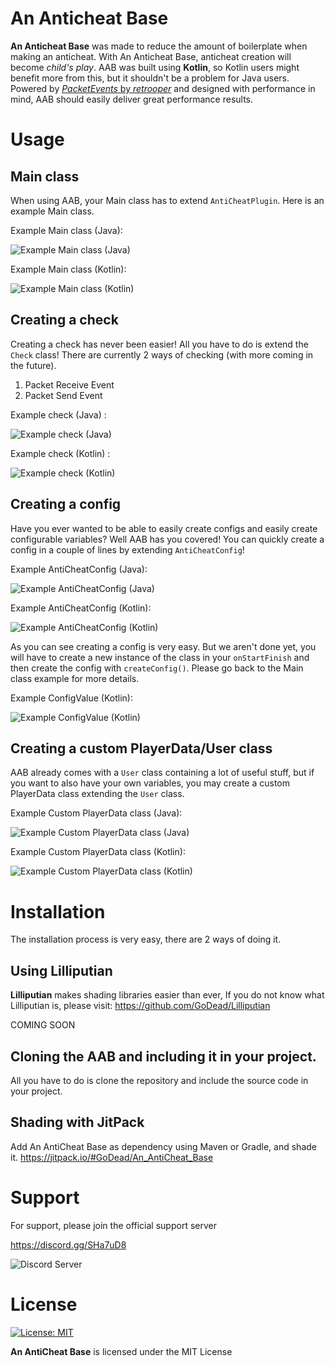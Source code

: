 # An Anticheat Base

**An Anticheat Base** was made to reduce the amount of boilerplate when making an anticheat. With An Anticheat Base, anticheat creation will become *child's play*. AAB was built using **Kotlin**, so Kotlin users might benefit more from this, but it shouldn't be a problem for Java users. Powered by [*PacketEvents* by *retrooper*](https://github.com/retrooper/packetevents) and designed with performance in mind, AAB should easily deliver great performance results.


# Usage

## Main class

When using AAB, your Main class has to extend `AntiCheatPlugin`. Here is an example Main class.

Example Main class (Java):

![Example Main class (Java)](https://i.imgur.com/4qWK6Cd.png)

Example Main class (Kotlin):

![Example Main class (Kotlin)](https://i.imgur.com/EtjrpRb.png)

## Creating a check

Creating a check has never been easier! All you have to do is extend the `Check` class! There are currently 2 ways of checking (with more coming in the future).

 1. Packet Receive Event
 2. Packet Send Event

Example check (Java) :

![Example check (Java)](https://i.imgur.com/B73mANf.png)

Example check (Kotlin) :

![Example check (Kotlin)](https://i.imgur.com/BstOFwE.png)

## Creating a config

Have you ever wanted to be able to easily create configs and easily create configurable variables? Well AAB has you covered! You can quickly create a config in a couple of lines by extending `AntiCheatConfig`!

Example AntiCheatConfig (Java):

![Example AntiCheatConfig (Java)](https://i.imgur.com/5rLLvdw.png)

Example AntiCheatConfig (Kotlin):

![Example AntiCheatConfig (Kotlin)](https://i.imgur.com/dcrt4O5.png)

As you can see creating a config is very easy. But we aren't done yet, you will have to create a new instance of the class in your `onStartFinish` and then create the config with `createConfig()`. Please go back to the Main class example for more details.

Example ConfigValue (Kotlin):

![Example ConfigValue (Kotlin)](https://i.imgur.com/1fZJ0af.png)

## Creating a custom PlayerData/User class

AAB already comes with a `User` class containing a lot of useful stuff, but if you want to also have your own variables, you may create a custom PlayerData class extending the `User` class.

Example Custom PlayerData class (Java):

![Example Custom PlayerData class (Java)](https://i.imgur.com/r47uIgL.png)

Example Custom PlayerData class (Kotlin):

![Example Custom PlayerData class (Kotlin)](https://i.imgur.com/1Q4p4c4.png)


# Installation

The installation process is very easy, there are 2 ways of doing it.

## Using Lilliputian

**Lilliputian** makes shading libraries easier than ever, If you do not know what Lilliputian is, please visit: https://github.com/GoDead/Lilliputian

COMING SOON

## Cloning the AAB and including it in your project.

All you have to do is clone the repository and include the source code in your project.

## Shading with JitPack

Add An AntiCheat Base as dependency using Maven or Gradle, and shade it. https://jitpack.io/#GoDead/An_AntiCheat_Base


# Support

For support, please join the official support server

https://discord.gg/SHa7uD8

![Discord Server](https://discord.com/api/guilds/730339636639039548/widget.png?style=banner2)


# License

[![License: MIT](https://img.shields.io/badge/License-MIT-yellow.svg)](https://opensource.org/licenses/MIT)

**An AntiCheat Base** is licensed under the MIT License
